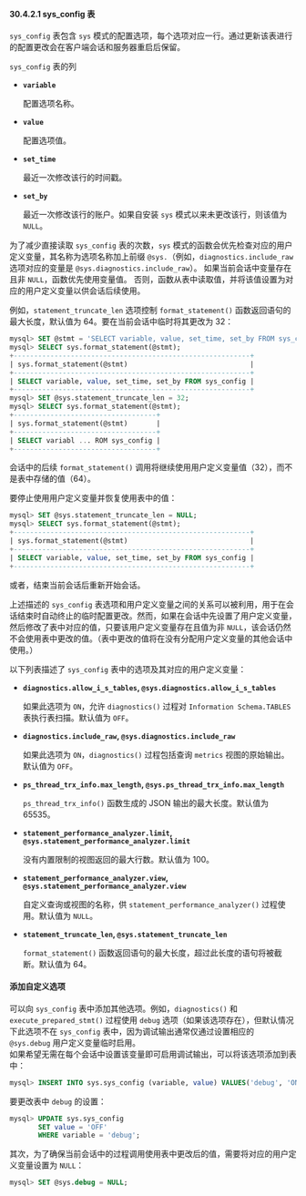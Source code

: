 #### 30.4.2.1 sys_config 表

`sys_config` 表包含 `sys` 模式的配置选项，每个选项对应一行。通过更新该表进行的配置更改会在客户端会话和服务器重启后保留。

`sys_config` 表的列

- **`variable`**

  配置选项名称。

- **`value`**

  配置选项值。

- **`set_time`**

  最近一次修改该行的时间戳。

- **`set_by`**

  最近一次修改该行的账户。如果自安装 `sys` 模式以来未更改该行，则该值为 `NULL`。

为了减少直接读取 `sys_config` 表的次数，`sys` 模式的函数会优先检查对应的用户定义变量，其名称为选项名称加上前缀 `@sys.`（例如，`diagnostics.include_raw` 选项对应的变量是 `@sys.diagnostics.include_raw`）。  如果当前会话中变量存在且非 `NULL`，函数优先使用变量值。  否则，函数从表中读取值，并将该值设置为对应的用户定义变量以供会话后续使用。

例如，`statement_truncate_len` 选项控制 `format_statement()` 函数返回语句的最大长度，默认值为 64。要在当前会话中临时将其更改为 32：

```sql
mysql> SET @stmt = 'SELECT variable, value, set_time, set_by FROM sys_config';
mysql> SELECT sys.format_statement(@stmt);
+----------------------------------------------------------+
| sys.format_statement(@stmt)                              |
+----------------------------------------------------------+
| SELECT variable, value, set_time, set_by FROM sys_config |
+----------------------------------------------------------+
mysql> SET @sys.statement_truncate_len = 32;
mysql> SELECT sys.format_statement(@stmt);
+-----------------------------------+
| sys.format_statement(@stmt)       |
+-----------------------------------+
| SELECT variabl ... ROM sys_config |
+-----------------------------------+
```

会话中的后续 `format_statement()` 调用将继续使用用户定义变量值（32），而不是表中存储的值（64）。

要停止使用用户定义变量并恢复使用表中的值：

```sql
mysql> SET @sys.statement_truncate_len = NULL;
mysql> SELECT sys.format_statement(@stmt);
+----------------------------------------------------------+
| sys.format_statement(@stmt)                              |
+----------------------------------------------------------+
| SELECT variable, value, set_time, set_by FROM sys_config |
+----------------------------------------------------------+
```

或者，结束当前会话后重新开始会话。

上述描述的 `sys_config` 表选项和用户定义变量之间的关系可以被利用，用于在会话结束时自动终止的临时配置更改。然而，如果在会话中先设置了用户定义变量，然后修改了表中对应的值，只要该用户定义变量存在且值为非 `NULL`，该会话仍然不会使用表中更改的值。（表中更改的值将在没有分配用户定义变量的其他会话中使用。）

以下列表描述了 `sys_config` 表中的选项及其对应的用户定义变量：

- **`diagnostics.allow_i_s_tables`, `@sys.diagnostics.allow_i_s_tables`**
  
  如果此选项为 `ON`，允许 `diagnostics()` 过程对 `Information Schema.TABLES` 表执行表扫描。默认值为 `OFF`。
  
- **`diagnostics.include_raw`, `@sys.diagnostics.include_raw`**
  
  如果此选项为 `ON`，`diagnostics()` 过程包括查询 `metrics` 视图的原始输出。默认值为 `OFF`。
  
- **`ps_thread_trx_info.max_length`, `@sys.ps_thread_trx_info.max_length`**
  
  `ps_thread_trx_info()` 函数生成的 JSON 输出的最大长度。默认值为 65535。
  
- **`statement_performance_analyzer.limit`, `@sys.statement_performance_analyzer.limit`**
  
  没有内置限制的视图返回的最大行数。默认值为 100。
  
- **`statement_performance_analyzer.view`, `@sys.statement_performance_analyzer.view`**
  
  自定义查询或视图的名称，供 `statement_performance_analyzer()` 过程使用。默认值为 `NULL`。
  
- **`statement_truncate_len`, `@sys.statement_truncate_len`**
  
  `format_statement()` 函数返回语句的最大长度，超过此长度的语句将被截断。默认值为 64。

#### 添加自定义选项

可以向 `sys_config` 表中添加其他选项。例如，`diagnostics()` 和 `execute_prepared_stmt()` 过程使用 `debug` 选项（如果该选项存在），但默认情况下此选项不在 `sys_config` 表中，因为调试输出通常仅通过设置相应的 `@sys.debug` 用户定义变量临时启用。  
如果希望无需在每个会话中设置该变量即可启用调试输出，可以将该选项添加到表中：

```sql
mysql> INSERT INTO sys.sys_config (variable, value) VALUES('debug', 'ON');
```

要更改表中 `debug` 的设置：

```sql
mysql> UPDATE sys.sys_config
       SET value = 'OFF'
       WHERE variable = 'debug';
```

其次，为了确保当前会话中的过程调用使用表中更改后的值，需要将对应的用户定义变量设置为 `NULL`：

```sql
mysql> SET @sys.debug = NULL;
```

